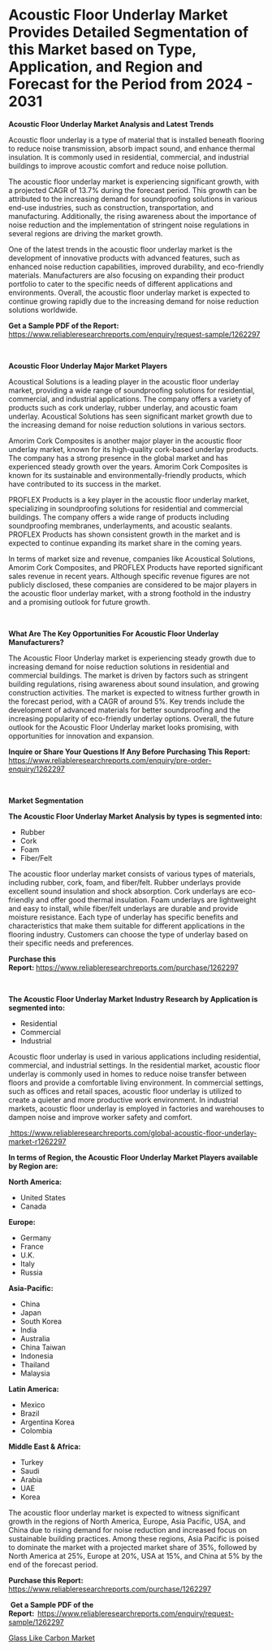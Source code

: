 <p><h1>Acoustic Floor Underlay Market Provides Detailed Segmentation of this Market based on Type, Application, and Region and Forecast for the Period from 2024 - 2031</h1></p><p><strong>Acoustic Floor Underlay Market Analysis and Latest Trends</strong></p>
<p><p>Acoustic floor underlay is a type of material that is installed beneath flooring to reduce noise transmission, absorb impact sound, and enhance thermal insulation. It is commonly used in residential, commercial, and industrial buildings to improve acoustic comfort and reduce noise pollution.</p><p>The acoustic floor underlay market is experiencing significant growth, with a projected CAGR of 13.7% during the forecast period. This growth can be attributed to the increasing demand for soundproofing solutions in various end-use industries, such as construction, transportation, and manufacturing. Additionally, the rising awareness about the importance of noise reduction and the implementation of stringent noise regulations in several regions are driving the market growth.</p><p>One of the latest trends in the acoustic floor underlay market is the development of innovative products with advanced features, such as enhanced noise reduction capabilities, improved durability, and eco-friendly materials. Manufacturers are also focusing on expanding their product portfolio to cater to the specific needs of different applications and environments. Overall, the acoustic floor underlay market is expected to continue growing rapidly due to the increasing demand for noise reduction solutions worldwide.</p></p>
<p><strong>Get a Sample PDF of the Report:&nbsp;</strong> <a href="https://www.reliableresearchreports.com/enquiry/request-sample/1262297">https://www.reliableresearchreports.com/enquiry/request-sample/1262297</a></p>
<p>&nbsp;</p>
<p><strong>Acoustic Floor Underlay Major Market Players</strong></p>
<p><p>Acoustical Solutions is a leading player in the acoustic floor underlay market, providing a wide range of soundproofing solutions for residential, commercial, and industrial applications. The company offers a variety of products such as cork underlay, rubber underlay, and acoustic foam underlay. Acoustical Solutions has seen significant market growth due to the increasing demand for noise reduction solutions in various sectors.</p><p>Amorim Cork Composites is another major player in the acoustic floor underlay market, known for its high-quality cork-based underlay products. The company has a strong presence in the global market and has experienced steady growth over the years. Amorim Cork Composites is known for its sustainable and environmentally-friendly products, which have contributed to its success in the market.</p><p>PROFLEX Products is a key player in the acoustic floor underlay market, specializing in soundproofing solutions for residential and commercial buildings. The company offers a wide range of products including soundproofing membranes, underlayments, and acoustic sealants. PROFLEX Products has shown consistent growth in the market and is expected to continue expanding its market share in the coming years.</p><p>In terms of market size and revenue, companies like Acoustical Solutions, Amorim Cork Composites, and PROFLEX Products have reported significant sales revenue in recent years. Although specific revenue figures are not publicly disclosed, these companies are considered to be major players in the acoustic floor underlay market, with a strong foothold in the industry and a promising outlook for future growth.</p></p>
<p>&nbsp;</p>
<p><strong>What Are The Key Opportunities For Acoustic Floor Underlay Manufacturers?</strong></p>
<p><p>The Acoustic Floor Underlay market is experiencing steady growth due to increasing demand for noise reduction solutions in residential and commercial buildings. The market is driven by factors such as stringent building regulations, rising awareness about sound insulation, and growing construction activities. The market is expected to witness further growth in the forecast period, with a CAGR of around 5%. Key trends include the development of advanced materials for better soundproofing and the increasing popularity of eco-friendly underlay options. Overall, the future outlook for the Acoustic Floor Underlay market looks promising, with opportunities for innovation and expansion.</p></p>
<p><strong>Inquire or Share Your Questions If Any Before Purchasing This Report:</strong> <a href="https://www.reliableresearchreports.com/enquiry/pre-order-enquiry/1262297">https://www.reliableresearchreports.com/enquiry/pre-order-enquiry/1262297</a></p>
<p>&nbsp;</p>
<p><strong>Market Segmentation</strong></p>
<p><strong>The Acoustic Floor Underlay Market Analysis by types is segmented into:</strong></p>
<p><ul><li>Rubber</li><li>Cork</li><li>Foam</li><li>Fiber/Felt</li></ul></p>
<p><p>The acoustic floor underlay market consists of various types of materials, including rubber, cork, foam, and fiber/felt. Rubber underlays provide excellent sound insulation and shock absorption. Cork underlays are eco-friendly and offer good thermal insulation. Foam underlays are lightweight and easy to install, while fiber/felt underlays are durable and provide moisture resistance. Each type of underlay has specific benefits and characteristics that make them suitable for different applications in the flooring industry. Customers can choose the type of underlay based on their specific needs and preferences.</p></p>
<p><strong>Purchase this Report:&nbsp;</strong><a href="https://www.reliableresearchreports.com/purchase/1262297">https://www.reliableresearchreports.com/purchase/1262297</a></p>
<p>&nbsp;</p>
<p><strong>The Acoustic Floor Underlay Market Industry Research by Application is segmented into:</strong></p>
<p><ul><li>Residential</li><li>Commercial</li><li>Industrial</li></ul></p>
<p><p>Acoustic floor underlay is used in various applications including residential, commercial, and industrial settings. In the residential market, acoustic floor underlay is commonly used in homes to reduce noise transfer between floors and provide a comfortable living environment. In commercial settings, such as offices and retail spaces, acoustic floor underlay is utilized to create a quieter and more productive work environment. In industrial markets, acoustic floor underlay is employed in factories and warehouses to dampen noise and improve worker safety and comfort.</p></p>
<p><a href="https://www.reliableresearchreports.com/global-acoustic-floor-underlay-market-r1262297">&nbsp;https://www.reliableresearchreports.com/global-acoustic-floor-underlay-market-r1262297</a></p>
<p><strong>In terms of Region, the Acoustic Floor Underlay Market Players available by Region are:</strong></p>
<p>
    <p> <strong> North America: </strong>
        <ul>
            <li>United States</li>
            <li>Canada</li>
        </ul>
        </p> 
    <p> <strong> Europe: </strong>
        <ul>
            <li>Germany</li>
            <li>France</li>
            <li>U.K.</li>
            <li>Italy</li>
            <li>Russia</li>
        </ul>
        </p> 
    <p> <strong> Asia-Pacific: </strong>
        <ul>
            <li>China</li>
            <li>Japan</li>
            <li>South Korea</li>
            <li>India</li>
            <li>Australia</li>
            <li>China Taiwan</li>
            <li>Indonesia</li>
            <li>Thailand</li>
            <li>Malaysia</li>
        </ul>
        </p> 
    <p> <strong> Latin America: </strong>
        <ul>
            <li>Mexico</li>
            <li>Brazil</li>
            <li>Argentina Korea</li>
            <li>Colombia</li>
        </ul>
        </p> 
    <p> <strong> Middle East & Africa: </strong>
        <ul>
            <li>Turkey</li>
            <li>Saudi</li>
            <li>Arabia</li>
            <li>UAE</li>
            <li>Korea</li>
        </ul>
    </p>
    </p>
<p><p>The acoustic floor underlay market is expected to witness significant growth in the regions of North America, Europe, Asia Pacific, USA, and China due to rising demand for noise reduction and increased focus on sustainable building practices. Among these regions, Asia Pacific is poised to dominate the market with a projected market share of 35%, followed by North America at 25%, Europe at 20%, USA at 15%, and China at 5% by the end of the forecast period.</p></p>
<p><strong>Purchase this Report: </strong><a href="https://www.reliableresearchreports.com/purchase/1262297">https://www.reliableresearchreports.com/purchase/1262297</a></p>
<p>&nbsp;<strong>Get a Sample PDF of the Report:&nbsp;&nbsp;</strong><a href="https://www.reliableresearchreports.com/enquiry/request-sample/1262297">https://www.reliableresearchreports.com/enquiry/request-sample/1262297</a></p>
<p><strong></strong></p>
<p><p><a href="https://github.com/indrystar/Market-Research-Report-List-3/blob/main/glass-like-carbon-market.md">Glass Like Carbon Market</a></p></p>